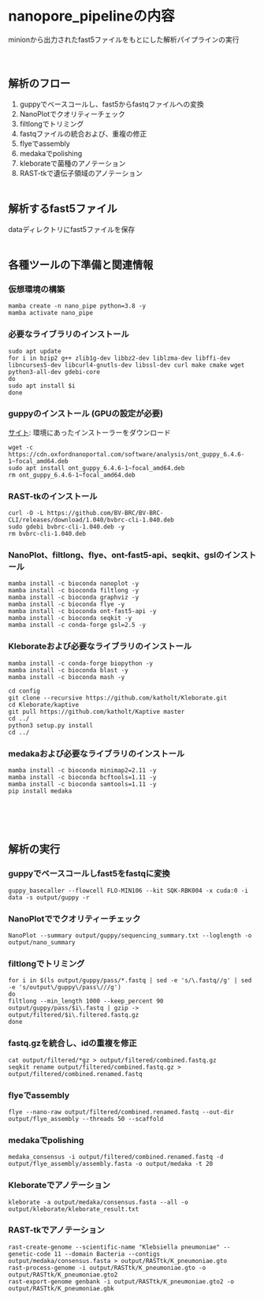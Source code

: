 # nanopore_pipelineの内容
minionから出力されたfast5ファイルをもとにした解析パイプラインの実行  
<br><br>  
## 解析のフロー
1. guppyでベースコールし、fast5からfastqファイルへの変換
2. NanoPlotでクオリティーチェック
3. filtlongでトリミング
4. fastqファイルの統合および、重複の修正
5. flyeでassembly
6. medakaでpolishing
7. kleborateで菌種のアノテーション
8. RAST-tkで遺伝子領域のアノテーション
<br><br>  
## 解析するfast5ファイル
dataディレクトリにfast5ファイルを保存
<br><br>  
## 各種ツールの下準備と関連情報
### 仮想環境の構築
```
mamba create -n nano_pipe python=3.8 -y
mamba activate nano_pipe
```
### 必要なライブラリのインストール
```
sudo apt update
for i in bzip2 g++ zlib1g-dev libbz2-dev liblzma-dev libffi-dev libncurses5-dev libcurl4-gnutls-dev libssl-dev curl make cmake wget python3-all-dev gdebi-core
do
sudo apt install $i
done
```

### guppyのインストール (GPUの設定が必要)   
[サイト](https://community.nanoporetech.com/downloads): 環境にあったインストーラーをダウンロード 
```
wget -c https://cdn.oxfordnanoportal.com/software/analysis/ont_guppy_6.4.6-1~focal_amd64.deb
sudo apt install ont_guppy_6.4.6-1~focal_amd64.deb
rm ont_guppy_6.4.6-1~focal_amd64.deb
```

### RAST-tkのインストール
```
curl -O -L https://github.com/BV-BRC/BV-BRC-CLI/releases/download/1.040/bvbrc-cli-1.040.deb
sudo gdebi bvbrc-cli-1.040.deb -y
rm bvbrc-cli-1.040.deb
```

### NanoPlot、filtlong、flye、ont-fast5-api、seqkit、gslのインストール
```
mamba install -c bioconda nanoplot -y
mamba install -c bioconda filtlong -y
mamba install -c bioconda graphviz -y
mamba install -c bioconda flye -y
mamba install -c bioconda ont-fast5-api -y
mamba install -c bioconda seqkit -y
mamba install -c conda-forge gsl=2.5 -y
```

### Kleborateおよび必要なライブラリのインストール
```
mamba install -c conda-forge biopython -y
mamba install -c bioconda blast -y
mamba install -c bioconda mash -y
```
```
cd config
git clone --recursive https://github.com/katholt/Kleborate.git
cd Kleborate/kaptive
git pull https://github.com/katholt/Kaptive master
cd ../
python3 setup.py install
cd ../
```

### medakaおよび必要なライブラリのインストール
```
mamba install -c bioconda minimap2=2.11 -y
mamba install -c bioconda bcftools=1.11 -y
mamba install -c bioconda samtools=1.11 -y
pip install medaka
```
<br><br><br>  
## 解析の実行
### guppyでベースコールしfast5をfastqに変換
```
guppy_basecaller --flowcell FLO-MIN106 --kit SQK-RBK004 -x cuda:0 -i data -s output/guppy -r
```

### NanoPlotででクオリティーチェック
```
NanoPlot --summary output/guppy/sequencing_summary.txt --loglength -o output/nano_summary
```
### filtlongでトリミング
```
for i in $(ls output/guppy/pass/*.fastq | sed -e 's/\.fastq//g' | sed -e 's/output\/guppy\/pass\///g')
do
filtlong --min_length 1000 --keep_percent 90 output/guppy/pass/$i\.fastq | gzip -> output/filtered/$i\.filtered.fastq.gz
done
```
### fastq.gzを統合し、idの重複を修正
```
cat output/filtered/*gz > output/filtered/combined.fastq.gz
seqkit rename output/filtered/combined.fastq.gz > output/filtered/combined.renamed.fastq
```

### flyeでassembly
```
flye --nano-raw output/filtered/combined.renamed.fastq --out-dir output/flye_assembly --threads 50 --scaffold
```

### medakaでpolishing
```
medaka_consensus -i output/filtered/combined.renamed.fastq -d output/flye_assembly/assembly.fasta -o output/medaka -t 20
```

### Kleborateでアノテーション
```
kleborate -a output/medaka/consensus.fasta --all -o output/kleborate/kleborate_result.txt
```

### RAST-tkでアノテーション
```
rast-create-genome --scientific-name "Klebsiella pneumoniae" --genetic-code 11 --domain Bacteria --contigs output/medaka/consensus.fasta > output/RASTtk/K_pneumoniae.gto
rast-process-genome -i output/RASTtk/K_pneumoniae.gto -o output/RASTtk/K_pneumoniae.gto2
rast-export-genome genbank -i output/RASTtk/K_pneumoniae.gto2 -o output/RASTtk/K_pneumoniae.gbk
```
